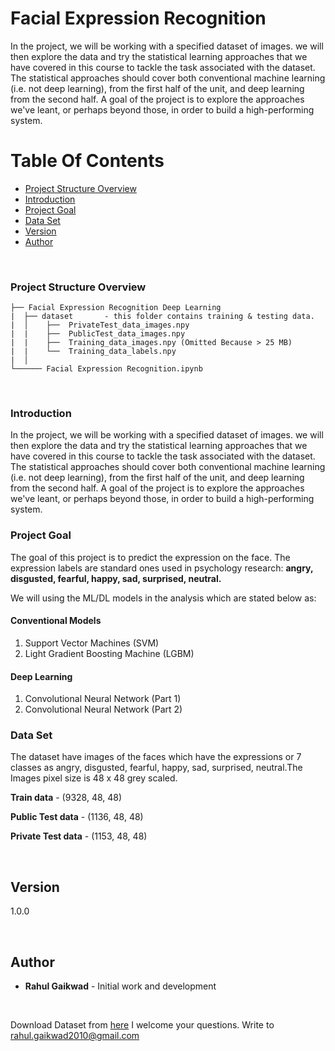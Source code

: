# Facial Expression Recognition 

In the project, we will be working with a specified dataset of images. we will then explore the data and try the statistical learning approaches that we have covered in this course to tackle the task associated with the dataset. The statistical approaches should cover both conventional machine learning (i.e. not deep learning), from the first half of the unit, and deep learning from the second half. A goal of the project is to explore the approaches we've leant, or perhaps beyond those, in order to build a high-performing system.

# Table Of Contents
-  [Project Structure Overview](#project-structure-overview)
-  [Introduction](#introduction)
-  [Project Goal](#project-goal)
-  [Data Set](#data-set)
-  [Version](#version)
-  [Author](#author)

<br/>

### Project Structure Overview
```
├── Facial Expression Recognition Deep Learning
|  ├── dataset       - this folder contains training & testing data.
|  │    ├──  PrivateTest_data_images.npy
|  |    ├──  PublicTest_data_images.npy
|  |    ├──  Training_data_images.npy (Omitted Because > 25 MB)
|  |    └──  Training_data_labels.npy
|  │
└────── Facial Expression Recognition.ipynb
```

<br/>

### Introduction

In the project, we will be working with a specified dataset of images.  we will then explore the data and try the statistical learning approaches that we have covered in this course to tackle the task associated with the dataset.  The statistical approaches should cover both conventional machine learning (i.e. not deep learning), from the first half of the unit, and deep learning from the second half.  A goal of the project is to explore the approaches we've leant, or perhaps beyond those, in order to build a high-performing system.

### Project Goal

The goal of this project is to predict the expression on the face.  The expression labels are standard ones used in psychology research: **angry, disgusted, fearful, happy, sad, surprised, neutral.**


We will using the ML/DL models in the analysis which are stated below as:

#### Conventional Models

1. Support Vector Machines (SVM)
2. Light Gradient Boosting Machine (LGBM)


#### Deep Learning

1. Convolutional Neural Network (Part 1)
2. Convolutional Neural Network (Part 2)


### Data Set

The dataset have images of the faces which have the expressions or 7 classes as angry, disgusted, fearful, happy, sad, surprised, neutral.The Images pixel size is 48 x 48 grey scaled. 

<b>Train data</b> - (9328, 48, 48)

<b>Public Test data</b> - (1136, 48, 48)
    
<b>Private Test data</b> - (1153, 48, 48)

<br/>

## Version

1.0.0 

<br/>

## Author

* **Rahul Gaikwad** - Initial work and development

<br/>

Download Dataset from [here](https://www.kaggle.com/rahulgaikwad2010/emotion-detection) I welcome your questions. Write to rahul.gaikwad2010@gmail.com

<br/>
